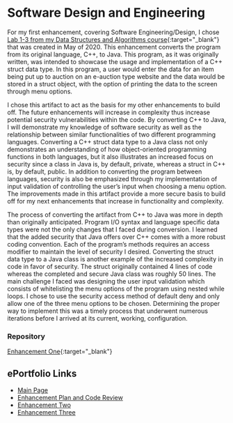 # Software Design and Engineering
For my first enhancement, covering Software Engineering/Design, I chose [Lab 1-3 from my Data Structures and Algorithms course](https://github.com/GregMacDev/CS-499-Software-Engineering/blob/main/Lab%201-3.txt){:target="_blank"} that was created in May of 2020. This enhancement converts the program from its original language, C++, to Java. This program, as it was originally written, was intended to showcase the usage and implementation of a C++ struct data type. In this program, a user would enter the data for an item being put up to auction on an e-auction type website and the data would be stored in a struct object, with the option of printing the data to the screen through menu options.

I chose this artifact to act as the basis for my other enhancements to build off. The future enhancements will increase in complexity thus increase potential security vulnerabilities within the code. By converting C++ to Java, I will demonstrate my knowledge of software security as well as the relationship between similar functionalities of two different programming languages. Converting a C++ struct data type to a Java class not only demonstrates an understanding of how object-oriented programming functions in both languages, but it also illustrates an increased focus on security since a class in Java is, by default, private, whereas a struct in C++ is, by default, public. In addition to converting the program between languages, security is also be emphasized through my implementation of input validation of controlling the user’s input when choosing a menu option. The improvements made in this artifact provide a more secure basis to build off for my next enhancements that increase in functionality and complexity.

The process of converting the artifact from C++ to Java was more in depth than originally anticipated. Program I/O syntax and language specific data types were not the only changes that I faced during conversion.  I learned that the added security that Java offers over C++ comes with a more robust coding convention. Each of the program’s methods requires an access modifier to maintain the level of security I desired. Converting the struct data type to a Java class is another example of the increased complexity in code in favor of security. The struct originally contained 4 lines of code whereas the completed and secure Java class was roughly 50 lines. The main challenge I faced was designing the user input validation which consists of whitelisting the menu options of the program using nested while loops. I chose to use the security access method of default deny and only allow one of the three menu options to be chosen. Determining the proper way to implement this was a timely process that underwent numerous iterations before I arrived at its current, working, configuration.  

### Repository
[Enhancement One](https://github.com/GregMacDev/CS-499-Software-Engineering/tree/main){:target="_blank"}

## ePortfolio Links
- [Main Page](https://GregMacDev.github.io/index.html)
- [Enhancement Plan and Code Review](https://gregmacdev.github.io/enhancement%20plan%20code%20review.html)
- [Enhancement Two](https://gregmacdev.github.io/enhancementTwo.html)
- [Enhancement Three](https://gregmacdev.github.io/enhancementThree.html)

